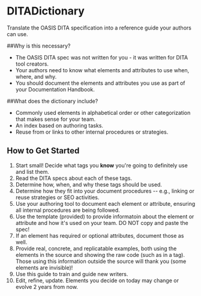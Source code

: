 # DITADictionary
Translate the OASIS DITA specification into a reference guide your authors can use.

##Why is this necessary? 
* The OASIS DITA spec was not written for you - it was written for DITA tool creators.
* Your authors need to know what elements and attributes to use when, where, and why. 
* You should document the elements and attributes you use as part of your Documentation Handbook.

##What does the dictionary include? 
* Commonly used elements in alphabetical order or other categorization that makes sense for your team.
* An index based on authoring tasks.
* Reuse from or links to other internal procedures or strategies.

## How to Get Started
1. Start small! Decide what tags you **know** you're going to definitely use and list them.
2. Read the DITA specs about each of these tags.
3. Determine how, when, and why these tags should be used.
4. Determine how they fit into your document procedures -- e.g., linking or reuse strategies or SEO activities.
5. Use your authoring tool to document each element or attribute, ensuring all internal procedures are being followed. 
6. Use the template (provided) to provide informatoin about the element or attribute and how it's used on your team. DO NOT copy and paste the spec!
7. If an element has required or optional attributes, document those as well. 
8. Provide real, concrete, and replicatable examples, both using the elements in the source and showing the raw code (such as in a <screen> tag). Those using this information outside the source will thank you (some elements are invisible)!
9. Use this guide to train and guide new writers.
10. Edit, refine, update. Elements you decide on today may change or evolve 2 years from now. 
